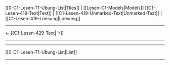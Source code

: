    [[0-C1-Lesen-T1-Ubung-List|Tiles]] | [[Lesen-C1-Models|Models]]
   [[C1-Lesen-419-Text|Text]]  | [[C1-Lesen-419-Unmarked-Text|Unmarked-Text]] | [[C1-Lesen-419-Loesung|Loesung]]

---

←         [[C1-Lesen-429-Text|→]]

---
---

[[0-C1-Lesen-T1-Ubung-List|List]]

---
